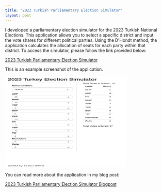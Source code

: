 ```yaml
---
title: "2023 Turkish Parliamentary Election Simulator"
layout: post
---
```


I developed a parliamentary election simulator for the 2023 Turkish National Elections. This application allows you to select a specific district and input the vote shares for different political parties. Using the D'Hondt method, the application calculates the allocation of seats for each party within that district. To access the simulator, please follow the link provided below:

[2023 Turkish Parliamentary Election Simulator](https://onurgitmez.shinyapps.io/2023TurkishElectionSimulator/)

This is an example screenshot of the application.

<img src="/images/software/turkeyelectionsimulator.png" alt="Turkish Election Simulator-Seat Distribution" style="width:400px;height:300px;"/>

You can read more about the application in my blog post:

[2023 Turkish Parliamentary Election Simulator Blogpost](https://www.gitmez.com/posts/2023/05/election-simulator/)
